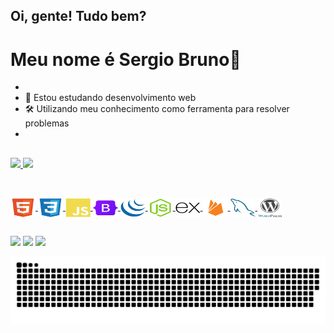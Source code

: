 ## Oi, gente! Tudo bem?
#  Meu nome é Sergio Bruno👋

-
- 🌱 Estou estudando desenvolvimento web
- 🛠  Utilizando meu conhecimento como ferramenta para resolver problemas
-

##


 <div>
  <a href="https://github.com/brunobaumgartner">
  <img height="180em" src="https://github-readme-stats.vercel.app/api?username=brunobaumgartner&hide_title=true&show_icons=true&title_color=00BFFF&text_color=FFFFFF&bg_color=000000&include_all_commits=true&count_private=true"/>
  <img height="180em" src="https://github-readme-stats.vercel.app/api/top-langs/?username=brunobaumgartner&layout=compact&langs_count=7&title_color=00BFFF&text_color=FFFFFF&bg_color=000000"/>
</div>
  
  ##
  
<div style="display: inline_block"><br>
  <img align="center" alt="HTML" height="30" width="40" src="https://raw.githubusercontent.com/devicons/devicon/master/icons/html5/html5-original.svg">
  <img align="center" alt="CSS" height="30" width="40" src="https://raw.githubusercontent.com/devicons/devicon/master/icons/css3/css3-original.svg">
  <img align="center" alt="Js" height="30" width="40" src="https://raw.githubusercontent.com/devicons/devicon/master/icons/javascript/javascript-plain.svg">
  <img align="center" alt="Bootstrap" height="30" width="40" src="https://raw.githubusercontent.com/devicons/devicon/master/icons/bootstrap/bootstrap-original.svg">
  <img align="center" alt="Jquery" height="30" width="40" src="https://raw.githubusercontent.com/devicons/devicon/master/icons/jquery/jquery-original.svg">
  <img align="center" alt="NodeJS" height="30" width="40" src="https://raw.githubusercontent.com/devicons/devicon/master/icons/nodejs/nodejs-original.svg">
  <img align="center" alt="Express" height="30" width="40" src="https://raw.githubusercontent.com/devicons/devicon/master/icons/express/express-original.svg">
  <img align="center" alt="Firebase" height="30" width="40" src="https://raw.githubusercontent.com/devicons/devicon/master/icons/firebase/firebase-plain.svg">
  <img align="center" alt="Mysql" height="30" width="40" src="https://raw.githubusercontent.com/devicons/devicon/master/icons/mysql/mysql-original.svg">  
  <img align="center" alt="Wordpress" height="30" width="40" src="https://raw.githubusercontent.com/devicons/devicon/master/icons/wordpress/wordpress-original.svg">  
</div>
  
##
  
<div> 

  <a href="https://www.instagram.com/brunoBaumgartner/" target="_blank"><img src="https://img.shields.io/badge/-Instagram-%23E4405F?style=for-the-badge&logo=instagram&logoColor=white" target="_blank"></a>
  <a href = "mailto:brunohbaumgartner@hotmail.com"><img src="https://img.shields.io/badge/-Gmail-%23333?style=for-the-badge&logo=gmail&logoColor=white" target="_blank"></a>
  <a href="https://www.linkedin.com/in/bruno-vargas-baumgartner/" target="_blank"><img src="https://img.shields.io/badge/-LinkedIn-%230077B5?style=for-the-badge&logo=linkedin&logoColor=white" target="_blank"></a> 
 
  ![Snake animation](https://github.com/brunobaumgartner/brunobaumgartner/blob/output/github-contribution-grid-snake.svg)
 
</div>
